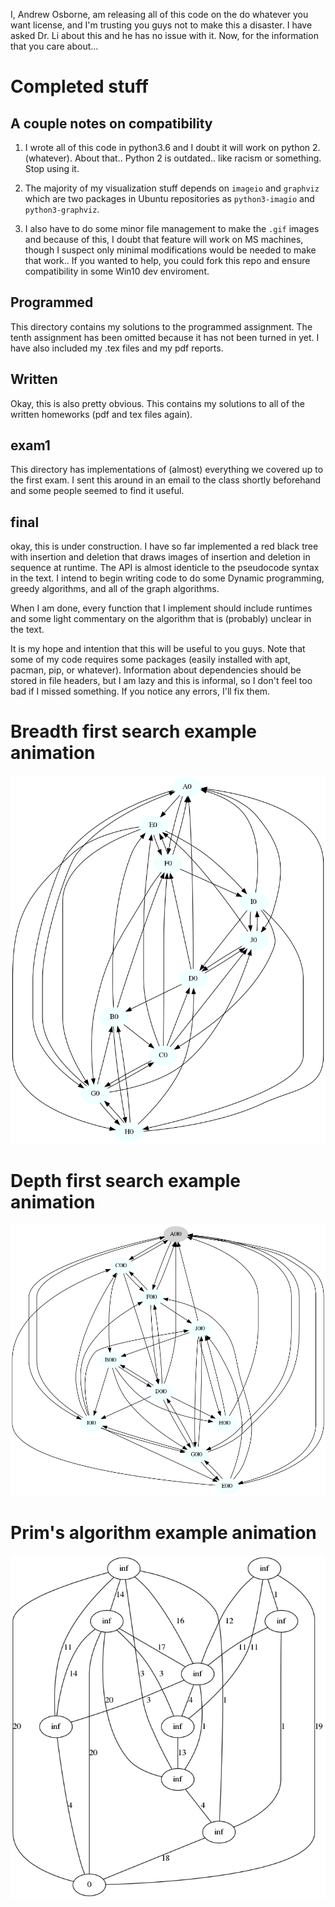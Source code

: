 I, Andrew Osborne, am releasing all of this code on the 
do whatever you want license, and I'm trusting you guys not 
to make this a disaster. 
I have asked Dr. Li about this and he has no issue with it.
Now, for the information that you care about...

# Completed stuff

## A couple notes on compatibility

1. I wrote all of this code in python3.6 and I doubt it  will work on python 2.(whatever). About that.. Python 2 is outdated.. like racism or something. Stop using it.

2. The majority of my visualization stuff depends on `imageio` and `graphviz` which are two packages in Ubuntu repositories as `python3-imagio` and `python3-graphviz`.

3. I also have to do some minor file management to make the `.gif` images and because of this, I doubt that feature will work on MS machines, though I suspect only minimal modifications would be needed to make that work.. If you wanted to help, you could fork this repo and ensure compatibility in some Win10 dev enviroment. 


## Programmed

This directory contains my solutions to the programmed assignment.
The tenth assignment has been omitted because it has not been turned in
yet. I have also included my .tex files and my pdf reports.

## Written

Okay, this is also pretty obvious. This contains my solutions to all
of the written homeworks (pdf and tex files again).

## exam1

This directory has implementations of (almost) everything we covered up to 
the first exam. I sent this around in an email to the class shortly beforehand
and some people seemed to find it useful.

## final

okay, this is under construction. I have so far implemented a red black tree 
with insertion and deletion that draws images of insertion and deletion
in sequence at runtime. The API is almost identicle to the pseudocode syntax in
the text. I intend to begin writing code to do some 
Dynamic programming, greedy algorithms, and all of the graph algorithms.

When I am done, every function that I implement should include runtimes 
and some light commentary on the algorithm that is (probably) unclear in 
the text. 

It is my hope and intention that this will be useful to you guys. Note that some
of my code requires some packages (easily installed with apt, pacman, pip, or whatever).
Information about dependencies should be stored in file headers, but I am lazy and this
is informal, so I don't feel too bad if I missed something. If you notice any errors,
I'll fix them.


# Breadth first search example animation
![alt text](https://github.com/amo004/Algorithms/blob/master/final/GraphSearch/bfs.gif)

# Depth first search example animation
![alt text](https://github.com/amo004/Algorithms/blob/master/final/GraphSearch/dfs.gif)


# Prim's algorithm example animation
![alt text](https://github.com/amo004/Algorithms/blob/master/final/GraphSearch/mst.gif)

